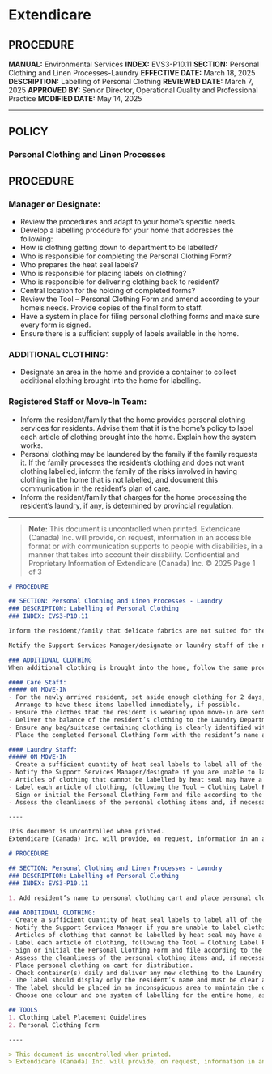 # Extendicare

## PROCEDURE
**MANUAL:** Environmental Services
**INDEX:** EVS3-P10.11
**SECTION:** Personal Clothing and Linen Processes-Laundry
**EFFECTIVE DATE:** March 18, 2025
**DESCRIPTION:** Labelling of Personal Clothing
**REVIEWED DATE:** March 7, 2025
**APPROVED BY:** Senior Director, Operational Quality and Professional Practice
**MODIFIED DATE:** May 14, 2025

----

## POLICY
### Personal Clothing and Linen Processes

## PROCEDURE

### Manager or Designate:
- Review the procedures and adapt to your home’s specific needs.
- Develop a labelling procedure for your home that addresses the following:
- How is clothing getting down to department to be labelled?
- Who is responsible for completing the Personal Clothing Form?
- Who prepares the heat seal labels?
- Who is responsible for placing labels on clothing?
- Who is responsible for delivering clothing back to resident?
- Central location for the holding of completed forms?
- Review the Tool – Personal Clothing Form and amend according to your home’s needs. Provide copies of the final form to staff.
- Have a system in place for filing personal clothing forms and make sure every form is signed.
- Ensure there is a sufficient supply of labels available in the home.

### ADDITIONAL CLOTHING:
- Designate an area in the home and provide a container to collect additional clothing brought into the home for labelling.

### Registered Staff or Move-In Team:
- Inform the resident/family that the home provides personal clothing services for residents. Advise them that it is the home’s policy to label each article of clothing brought into the home. Explain how the system works.
- Personal clothing may be laundered by the family if the family requests it. If the family processes the resident’s clothing and does not want clothing labelled, inform the family of the risks involved in having clothing in the home that is not labelled, and document this communication in the resident’s plan of care.
- Inform the resident/family that charges for the home processing the resident’s laundry, if any, is determined by provincial regulation.

----

> **Note:** This document is uncontrolled when printed.
> Extendicare (Canada) Inc. will provide, on request, information in an accessible format or with communication supports to people with disabilities, in a manner that takes into account their disability. Confidential and Proprietary Information of Extendicare (Canada) Inc. © 2025
> Page 1 of 3

```markdown
# PROCEDURE

## SECTION: Personal Clothing and Linen Processes - Laundry
### DESCRIPTION: Labelling of Personal Clothing
### INDEX: EVS3-P10.11

Inform the resident/family that delicate fabrics are not suited for the home’s industrial/commercial washing processes.

Notify the Support Services Manager/designate or laundry staff of the new resident’s name and date of arrival, at least a day or two in advance, if possible.

### ADDITIONAL CLOTHING
When additional clothing is brought into the home, follow the same process, completing a Personal Clothing Form and sending clothing to the designated area for labelling.

#### Care Staff:
##### ON MOVE-IN
- For the newly arrived resident, set aside enough clothing for 2 days, based on the resident’s care needs.
- Arrange to have these items labelled immediately, if possible.
- Ensure the clothes that the resident is wearing upon move-in are sent for labelling that night in a designated bag, preferably a mesh bag labelled with the resident’s name.
- Deliver the balance of the resident’s clothing to the Laundry Department for labelling.
- Ensure any bag/suitcase containing clothing is clearly identified with the resident’s name.
- Place the completed Personal Clothing Form with the resident’s name and room number inside the container with the clothing.

#### Laundry Staff:
##### ON MOVE-IN
- Create a sufficient quantity of heat seal labels to label all of the resident’s clothing.
- Notify the Support Services Manager/designate if you are unable to label clothing items within a 48-hour timeframe, or if you are running low on labels.
- Articles of clothing that cannot be labelled by heat seal may have a label sewn on the garment or labelled using a laundry pen. Follow the Tool – Clothing Label Placement Guidelines.
- Label each article of clothing, following the Tool – Clothing Label Placement Guidelines.
- Sign or initial the Personal Clothing Form and file according to the home’s system.
- Assess the cleanliness of the personal clothing items and, if necessary, wash and dry the clothing after the labels have been applied or, if need be, wash clothing in a mesh bag before labels are applied.

----

This document is uncontrolled when printed.
Extendicare (Canada) Inc. will provide, on request, information in an accessible format or with communication supports to people with disabilities, in a manner that takes into account their disability. Confidential and Proprietary Information of Extendicare (Canada) Inc. © 2025
```

```markdown
# PROCEDURE

## SECTION: Personal Clothing and Linen Processes - Laundry
### DESCRIPTION: Labelling of Personal Clothing
### INDEX: EVS3-P10.11

1. Add resident’s name to personal clothing cart and place personal clothing on cart for distribution.

### ADDITIONAL CLOTHING:
- Create a sufficient quantity of heat seal labels to label all of the resident’s clothing.
- Notify the Support Services Manager if you are unable to label clothing items within a 48-hour timeframe, or if you are running low on labels.
- Articles of clothing that cannot be labelled by heat seal may have a label sewn on the garment or labelled using a laundry pen. Follow the Tool – Clothing Label Placement Guidelines.
- Label each article of clothing, following the Tool – Clothing Label Placement Guidelines.
- Sign or initial the Personal Clothing Form and file according to the home’s system.
- Assess the cleanliness of the personal clothing items and, if necessary, wash and dry the clothing after the labels have been applied or, if need be, wash clothing in a mesh bag before labels are applied.
- Place personal clothing on cart for distribution.
- Check container(s) daily and deliver any new clothing to the Laundry Department for labelling.
- The label should display only the resident’s name and must be clear and easy to read.
- The label should be placed in an inconspicuous area to maintain the dignity of the residents.
- Choose one colour and one system of labelling for the entire home, as residents are often moved from one home area to another.

## TOOLS
1. Clothing Label Placement Guidelines
2. Personal Clothing Form

----

> This document is uncontrolled when printed.
> Extendicare (Canada) Inc. will provide, on request, information in an accessible format or with communication supports to people with disabilities, in a manner that takes into account their disability. Confidential and Proprietary Information of Extendicare (Canada) Inc. © 2025
```